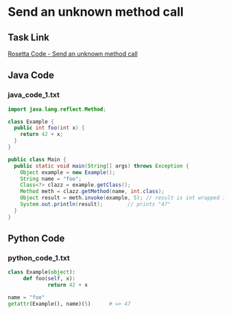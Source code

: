 # Send an unknown method call

## Task Link
[Rosetta Code - Send an unknown method call](https://rosettacode.org/wiki/Send_an_unknown_method_call)

## Java Code
### java_code_1.txt
```java
import java.lang.reflect.Method;

class Example {
  public int foo(int x) {
    return 42 + x;
  }
}

public class Main {
  public static void main(String[] args) throws Exception {
    Object example = new Example();
    String name = "foo";
    Class<?> clazz = example.getClass();
    Method meth = clazz.getMethod(name, int.class);
    Object result = meth.invoke(example, 5); // result is int wrapped in an object (Integer)
    System.out.println(result);        // prints "47"
  }
}

```

## Python Code
### python_code_1.txt
```python
class Example(object):
     def foo(self, x):
             return 42 + x

name = "foo"
getattr(Example(), name)(5)      # => 47

```

